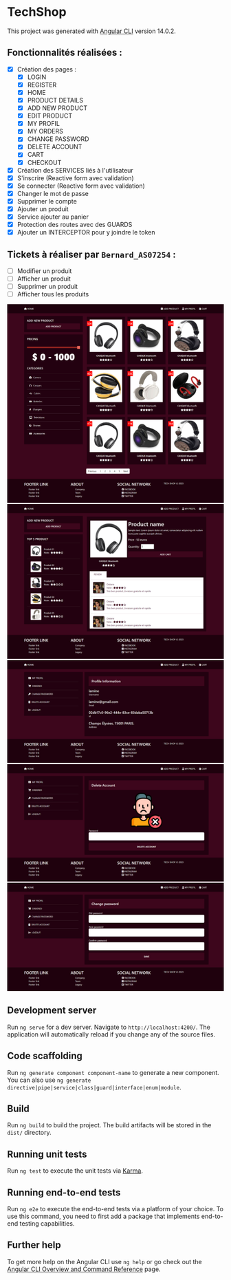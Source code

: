 # TechShop

This project was generated with [Angular CLI](https://github.com/angular/angular-cli) version 14.0.2.

## Fonctionnalités réalisées :
- [x]  Création des pages : 
    - [x] LOGIN
    - [x] REGISTER
    - [x] HOME
    - [x] PRODUCT DETAILS
    - [x] ADD NEW PRODUCT
    - [x] EDIT PRODUCT
    - [x] MY PROFIL
    - [x] MY ORDERS
    - [x] CHANGE PASSWORD
    - [x] DELETE ACCOUNT
    - [x] CART
    - [x] CHECKOUT
- [x]  Création des SERVICES liés à l'utilisateur
- [x]  S'inscrire (Reactive form avec validation)
- [x]  Se connecter (Reactive form avec validation)
- [x]  Changer le mot de passe
- [x]  Supprimer le compte
- [x]  Ajouter un produit
- [x]  Service ajouter au panier
- [x]  Protection des routes avec des GUARDS
- [x]  Ajouter un INTERCEPTOR pour y joindre le token

## Tickets à réaliser par `Bernard_AS07254` :
- [ ] Modifier un produit
- [ ] Afficher un produit
- [ ] Supprimer un produit
- [ ] Afficher tous les produits

<div align="center">
  <img src="https://github.com/hpipou/techShopAngular_Client_AE12/blob/main/screenshot/a01.png"/><br>
  <img src="https://github.com/hpipou/techShopAngular_Client_AE12/blob/main/screenshot/a02.png"/><br>
  <img src="https://github.com/hpipou/techShopAngular_Client_AE12/blob/main/screenshot/a03.png"/><br>
  <img src="https://github.com/hpipou/techShopAngular_Client_AE12/blob/main/screenshot/a04.png"/><br>
  <img src="https://github.com/hpipou/techShopAngular_Client_AE12/blob/main/screenshot/a07.png"/><br>
</div>

## Development server

Run `ng serve` for a dev server. Navigate to `http://localhost:4200/`. The application will automatically reload if you change any of the source files.

## Code scaffolding

Run `ng generate component component-name` to generate a new component. You can also use `ng generate directive|pipe|service|class|guard|interface|enum|module`.

## Build

Run `ng build` to build the project. The build artifacts will be stored in the `dist/` directory.

## Running unit tests

Run `ng test` to execute the unit tests via [Karma](https://karma-runner.github.io).

## Running end-to-end tests

Run `ng e2e` to execute the end-to-end tests via a platform of your choice. To use this command, you need to first add a package that implements end-to-end testing capabilities.

## Further help

To get more help on the Angular CLI use `ng help` or go check out the [Angular CLI Overview and Command Reference](https://angular.io/cli) page.
